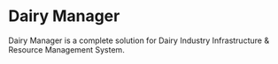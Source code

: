 # Dairy Manager

Dairy Manager is a complete solution for Dairy Industry Infrastructure & Resource Management System.
